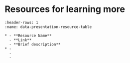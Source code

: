 # Resources for learning more

```{list-table}
:header-rows: 1
:name: data-presentation-resource-table

* - **Resource Name**
  - **Link**
  - **Brief description**
* -  
  - 
  - 

```